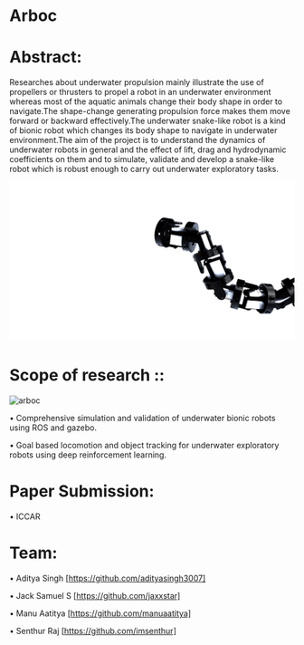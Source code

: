 ﻿# Arboc
# Abstract:

Researches about underwater propulsion mainly illustrate the use of propellers or thrusters to propel a robot in an underwater environment whereas most of the aquatic animals change their body shape in order to navigate.The shape-change generating propulsion force makes them move forward or backward effectively.The underwater snake-like robot is a kind of bionic robot which changes its body shape to navigate in underwater environment.The aim of the project is to understand the dynamics of underwater robots in general and the effect of lift, drag and hydrodynamic coefficients on them and to simulate, validate and develop a snake-like robot which is robust enough to carry out underwater exploratory tasks.

![arboc](https://github.com/spider-tronix/arboc/blob/master/arboc.jpg)

# Scope of research ::

![arboc](https://github.com/spider-tronix/arboc/blob/master/simulation.gif)

  •	Comprehensive simulation and validation of underwater bionic robots using ROS and gazebo.

  •	Goal based locomotion and object tracking for underwater exploratory robots using deep reinforcement learning.
  

# Paper Submission:
  •	ICCAR
  
# Team:

  • Aditya Singh [https://github.com/adityasingh3007]
  
  • Jack Samuel S [https://github.com/jaxxstar] 
  
  • Manu Aatitya [https://github.com/manuaatitya]  
  
  • Senthur Raj [https://github.com/imsenthur]
  
  
